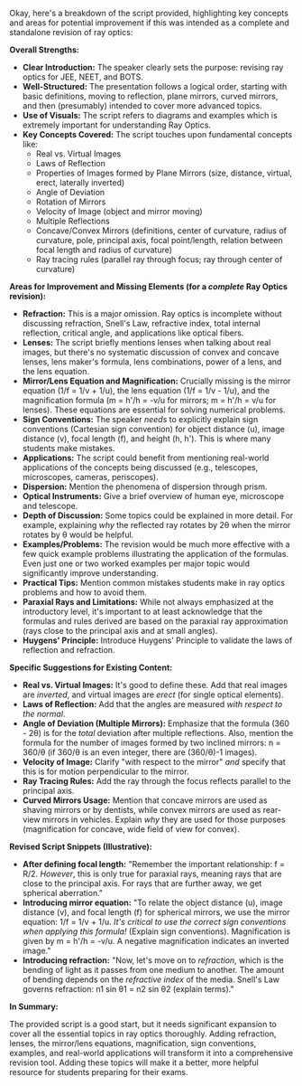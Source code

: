 Okay, here's a breakdown of the script provided, highlighting key concepts and areas for potential improvement if this was intended as a complete and standalone revision of ray optics:

**Overall Strengths:**

*   **Clear Introduction:**  The speaker clearly sets the purpose: revising ray optics for JEE, NEET, and BOTS.
*   **Well-Structured:** The presentation follows a logical order, starting with basic definitions, moving to reflection, plane mirrors, curved mirrors, and then (presumably) intended to cover more advanced topics.
*   **Use of Visuals:** The script refers to diagrams and examples which is extremely important for understanding Ray Optics.
*   **Key Concepts Covered:** The script touches upon fundamental concepts like:
    *   Real vs. Virtual Images
    *   Laws of Reflection
    *   Properties of Images formed by Plane Mirrors (size, distance, virtual, erect, laterally inverted)
    *   Angle of Deviation
    *   Rotation of Mirrors
    *   Velocity of Image (object and mirror moving)
    *   Multiple Reflections
    *   Concave/Convex Mirrors (definitions, center of curvature, radius of curvature, pole, principal axis, focal point/length, relation between focal length and radius of curvature)
    *   Ray tracing rules (parallel ray through focus; ray through center of curvature)

**Areas for Improvement and Missing Elements (for a *complete* Ray Optics revision):**

*   **Refraction:**  This is a major omission. Ray optics is incomplete without discussing refraction, Snell's Law, refractive index, total internal reflection, critical angle, and applications like optical fibers.
*   **Lenses:** The script briefly mentions lenses when talking about real images, but there's no systematic discussion of convex and concave lenses, lens maker's formula, lens combinations, power of a lens, and the lens equation.
*   **Mirror/Lens Equation and Magnification:** Crucially missing is the mirror equation (1/f = 1/v + 1/u), the lens equation (1/f = 1/v - 1/u), and the magnification formula (m = h'/h = -v/u for mirrors; m = h'/h = v/u for lenses).  These equations are essential for solving numerical problems.
*   **Sign Conventions:**  The speaker *needs* to explicitly explain sign conventions (Cartesian sign convention) for object distance (u), image distance (v), focal length (f), and height (h, h'). This is where many students make mistakes.
*   **Applications:** The script could benefit from mentioning real-world applications of the concepts being discussed (e.g., telescopes, microscopes, cameras, periscopes).
*   **Dispersion:** Mention the phenomena of dispersion through prism.
*   **Optical Instruments:** Give a brief overview of human eye, microscope and telescope.
*   **Depth of Discussion:**  Some topics could be explained in more detail. For example, explaining *why* the reflected ray rotates by 2θ when the mirror rotates by θ would be helpful.
*   **Examples/Problems:** The revision would be much more effective with a few quick example problems illustrating the application of the formulas.  Even just one or two worked examples per major topic would significantly improve understanding.
*   **Practical Tips:**  Mention common mistakes students make in ray optics problems and how to avoid them.
*   **Paraxial Rays and Limitations:** While not always emphasized at the introductory level, it's important to at least acknowledge that the formulas and rules derived are based on the paraxial ray approximation (rays close to the principal axis and at small angles).
*   **Huygens' Principle:** Introduce Huygens' Principle to validate the laws of reflection and refraction.

**Specific Suggestions for Existing Content:**

*   **Real vs. Virtual Images:**  It's good to define these. Add that real images are *inverted*, and virtual images are *erect* (for single optical elements).
*   **Laws of Reflection:** Add that the angles are measured *with respect to the normal*.
*   **Angle of Deviation (Multiple Mirrors):**  Emphasize that the formula (360 - 2θ) is for the *total* deviation after multiple reflections.  Also, mention the formula for the number of images formed by two inclined mirrors: n = 360/θ  (if 360/θ is an even integer, there are (360/θ)-1 images).
*   **Velocity of Image:** Clarify "with respect to the mirror" *and* specify that this is for motion perpendicular to the mirror.
*   **Ray Tracing Rules:**  Add the ray through the focus reflects parallel to the principal axis.
*   **Curved Mirrors Usage:** Mention that concave mirrors are used as shaving mirrors or by dentists, while convex mirrors are used as rear-view mirrors in vehicles. Explain *why* they are used for those purposes (magnification for concave, wide field of view for convex).

**Revised Script Snippets (Illustrative):**

*   **After defining focal length:** "Remember the important relationship:  f = R/2. *However*, this is only true for paraxial rays, meaning rays that are close to the principal axis. For rays that are further away, we get spherical aberration."
*   **Introducing mirror equation:** "To relate the object distance (u), image distance (v), and focal length (f) for spherical mirrors, we use the mirror equation: 1/f = 1/v + 1/u.  *It's critical to use the correct sign conventions when applying this formula!* (Explain sign conventions).  Magnification is given by m = h'/h = -v/u.  A negative magnification indicates an inverted image."
*   **Introducing refraction:** "Now, let's move on to *refraction*, which is the bending of light as it passes from one medium to another.  The amount of bending depends on the *refractive index* of the media.  Snell's Law governs refraction: n1 sin θ1 = n2 sin θ2 (explain terms)."

**In Summary:**

The provided script is a good start, but it needs significant expansion to cover all the essential topics in ray optics thoroughly.  Adding refraction, lenses, the mirror/lens equations, magnification, sign conventions, examples, and real-world applications will transform it into a comprehensive revision tool. Adding these topics will make it a better, more helpful resource for students preparing for their exams.
